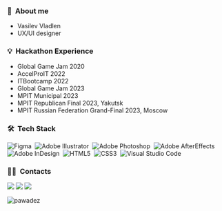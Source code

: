 ### 🌱 &nbsp;About me

- Vasilev Vladlen
- UX/UI designer
  
### 💡 &nbsp;Hackathon Experience
- Global Game Jam 2020
- AccelProIT 2022
- ITBootcamp 2022
- Global Game Jam 2023
- MPIT Municipal 2023
- MPIT Republican Final 2023, Yakutsk
- MPIT Russian Federation Grand-Final 2023, Moscow

### 🛠 &nbsp;Tech Stack
![Figma](https://img.shields.io/badge/-Figma-05122A?style=flat&logo=figma&logoColor=white)&nbsp;
![Adobe Illustrator](https://img.shields.io/badge/-Adobe%20Illustrator-05122A?style=flat&logo=adobe&logoColor=white)&nbsp;
![Adobe Photoshop](https://img.shields.io/badge/-Adobe%20Photoshop-05122A?style=flat&logo=adobe&logoColor=white)&nbsp;
![Adobe AfterEffects](https://img.shields.io/badge/-Adobe%20AfterEffects-05122A?style=flat&logo=adobe&logoColor=white)&nbsp;
![Adobe InDesign](https://img.shields.io/badge/-Adobe%20InDesign-05122A?style=flat&logo=adobe&logoColor=white)&nbsp;
![HTML5](https://img.shields.io/badge/-HTML-05122A?style=flat&logo=HTML5&logoColor=white)&nbsp;
![CSS3](https://img.shields.io/badge/-CSS-05122A?style=flat&logo=CSS3&logoColor=white)&nbsp;
![Visual Studio Code](https://img.shields.io/badge/-Visual%20Studio%20Code-05122A?style=flat&logo=visual-studio-code&logoColor=white)&nbsp;



### 🤝🏻 &nbsp;Contacts

<p align="left">
<a href="https://vk.com/pawade"><img src="https://img.shields.io/badge/-@pawade-1877F2?style=flat&logo=vk"/></a>
<a href="https://t.me/pawadez"><img src="https://img.shields.io/badge/-@pawadez-1877F2?style=flat&logo=telegram"/></a>
<a href="https://mail.google.com/mail/u/0/#inbox?compose=new"><img src="https://img.shields.io/badge/-vladlen.offers@gmail.com-1877F2?style=flat&logo=gmail"/></a>
</p>

<p align="left"> <img src="https://github-readme-stats.vercel.app/api?username=pawadez&show_icons=true&theme=great-gatsby" alt="pawadez" />
